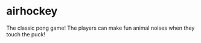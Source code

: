 # airhockey
The classic pong game! The players can make fun animal noises when they touch the puck!
